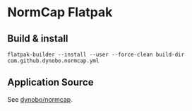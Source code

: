 # NormCap Flatpak

## Build & install

```
flatpak-builder --install --user --force-clean build-dir com.github.dynobo.normcap.yml
```

## Application Source

See [dynobo/normcap](https://github.com/dynobo/normcap).
